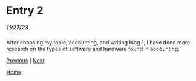 # Entry 2
##### 11/27/23

After choosing my topic, accounting, and writing blog 1, I have done more research on the types of software and hardware found in accounting. 

[Previous](entry01.md) | [Next](entry03.md)

[Home](../README.md)
